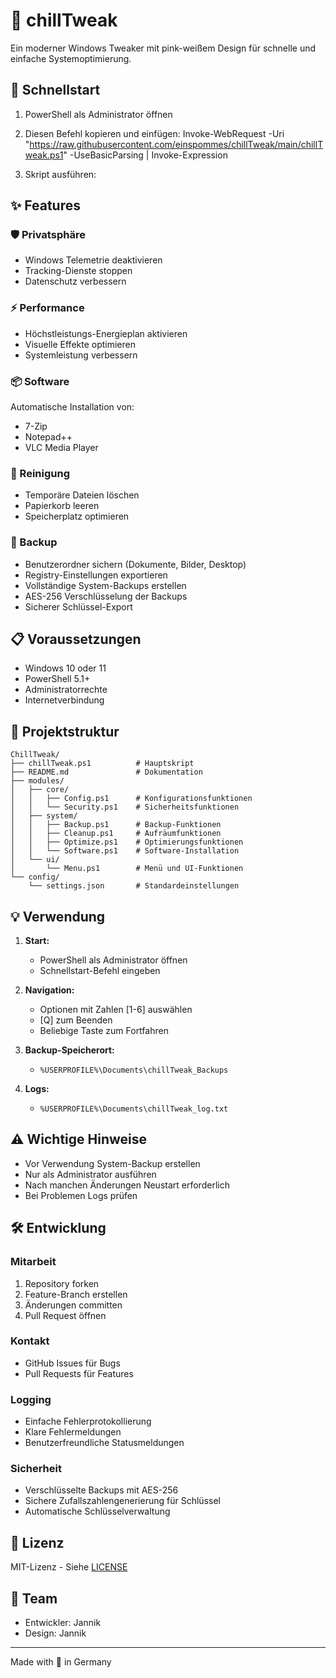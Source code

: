 # 🌸 chillTweak

Ein moderner Windows Tweaker mit pink-weißem Design für schnelle und einfache Systemoptimierung.

## 🚀 Schnellstart

1. PowerShell als Administrator öffnen
2. Diesen Befehl kopieren und einfügen:
Invoke-WebRequest -Uri "https://raw.githubusercontent.com/einspommes/chillTweak/main/chillTweak.ps1" -UseBasicParsing | Invoke-Expression

3. Skript ausführen:

## ✨ Features

### 🛡️ Privatsphäre
- Windows Telemetrie deaktivieren
- Tracking-Dienste stoppen
- Datenschutz verbessern

### ⚡ Performance
- Höchstleistungs-Energieplan aktivieren
- Visuelle Effekte optimieren
- Systemleistung verbessern

### 📦 Software
Automatische Installation von:
- 7-Zip
- Notepad++
- VLC Media Player

### 🧹 Reinigung
- Temporäre Dateien löschen
- Papierkorb leeren
- Speicherplatz optimieren

### 💾 Backup
- Benutzerordner sichern (Dokumente, Bilder, Desktop)
- Registry-Einstellungen exportieren
- Vollständige System-Backups erstellen
- AES-256 Verschlüsselung der Backups
- Sicherer Schlüssel-Export

## 📋 Voraussetzungen

- Windows 10 oder 11
- PowerShell 5.1+
- Administratorrechte
- Internetverbindung

## 📁 Projektstruktur

```
ChillTweak/
├── chillTweak.ps1          # Hauptskript
├── README.md               # Dokumentation
├── modules/
│   ├── core/
│   │   ├── Config.ps1      # Konfigurationsfunktionen
│   │   └── Security.ps1    # Sicherheitsfunktionen
│   ├── system/
│   │   ├── Backup.ps1      # Backup-Funktionen
│   │   ├── Cleanup.ps1     # Aufräumfunktionen
│   │   ├── Optimize.ps1    # Optimierungsfunktionen
│   │   └── Software.ps1    # Software-Installation
│   └── ui/
│       └── Menu.ps1        # Menü und UI-Funktionen
└── config/
    └── settings.json       # Standardeinstellungen
```

## 💡 Verwendung

1. **Start:**
   - PowerShell als Administrator öffnen
   - Schnellstart-Befehl eingeben

2. **Navigation:**
   - Optionen mit Zahlen [1-6] auswählen
   - [Q] zum Beenden
   - Beliebige Taste zum Fortfahren

3. **Backup-Speicherort:**
   - `%USERPROFILE%\Documents\chillTweak_Backups`

4. **Logs:**
   - `%USERPROFILE%\Documents\chillTweak_log.txt`

## ⚠️ Wichtige Hinweise

- Vor Verwendung System-Backup erstellen
- Nur als Administrator ausführen
- Nach manchen Änderungen Neustart erforderlich
- Bei Problemen Logs prüfen

## 🛠️ Entwicklung

### Mitarbeit
1. Repository forken
2. Feature-Branch erstellen
3. Änderungen committen
4. Pull Request öffnen

### Kontakt
- GitHub Issues für Bugs
- Pull Requests für Features

### Logging
- Einfache Fehlerprotokollierung
- Klare Fehlermeldungen
- Benutzerfreundliche Statusmeldungen

### Sicherheit
- Verschlüsselte Backups mit AES-256
- Sichere Zufallszahlengenerierung für Schlüssel
- Automatische Schlüsselverwaltung

## 📄 Lizenz

MIT-Lizenz - Siehe [LICENSE](LICENSE)

## 👥 Team

- Entwickler: Jannik
- Design: Jannik

---

Made with 💖 in Germany
